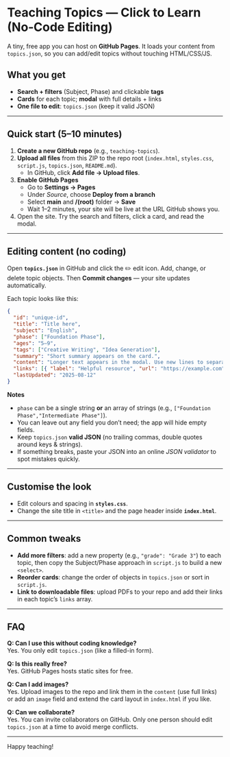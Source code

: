 # Teaching Topics — Click to Learn (No‑Code Editing)

A tiny, free app you can host on **GitHub Pages**. It loads your content from `topics.json`, so you can add/edit topics without touching HTML/CSS/JS.

## What you get
- **Search + filters** (Subject, Phase) and clickable **tags**
- **Cards** for each topic; **modal** with full details + links
- **One file to edit**: `topics.json` (keep it valid JSON)

---

## Quick start (5–10 minutes)

1. **Create a new GitHub repo** (e.g., `teaching-topics`).
2. **Upload all files** from this ZIP to the repo root (`index.html`, `styles.css`, `script.js`, `topics.json`, `README.md`).
   - In GitHub, click **Add file → Upload files**.
3. **Enable GitHub Pages**  
   - Go to **Settings → Pages**  
   - Under *Source*, choose **Deploy from a branch**  
   - Select **main** and **/(root)** folder → **Save**  
   - Wait 1–2 minutes, your site will be live at the URL GitHub shows you.
4. Open the site. Try the search and filters, click a card, and read the modal.

---

## Editing content (no coding)

Open **`topics.json`** in GitHub and click the ✏️ edit icon. Add, change, or delete topic objects. Then **Commit changes** — your site updates automatically.

Each topic looks like this:

```json
{
  "id": "unique-id",
  "title": "Title here",
  "subject": "English",
  "phase": ["Foundation Phase"],
  "ages": "5–9",
  "tags": ["Creative Writing", "Idea Generation"],
  "summary": "Short summary appears on the card.",
  "content": "Longer text appears in the modal. Use new lines to separate points.",
  "links": [{ "label": "Helpful resource", "url": "https://example.com" }],
  "lastUpdated": "2025-08-12"
}
```

**Notes**
- `phase` can be a single string **or** an array of strings (e.g., `["Foundation Phase","Intermediate Phase"]`).
- You can leave out any field you don’t need; the app will hide empty fields.
- Keep `topics.json` **valid JSON** (no trailing commas, double quotes around keys & strings).
- If something breaks, paste your JSON into an online *JSON validator* to spot mistakes quickly.

---

## Customise the look
- Edit colours and spacing in **`styles.css`**.
- Change the site title in `<title>` and the page header inside **`index.html`**.

---

## Common tweaks
- **Add more filters**: add a new property (e.g., `"grade": "Grade 3"`) to each topic, then copy the Subject/Phase approach in `script.js` to build a new `<select>`.
- **Reorder cards**: change the order of objects in `topics.json` or sort in `script.js`.
- **Link to downloadable files**: upload PDFs to your repo and add their links in each topic’s `links` array.

---

## FAQ

**Q: Can I use this without coding knowledge?**  
Yes. You only edit `topics.json` (like a filled-in form).

**Q: Is this really free?**  
Yes. GitHub Pages hosts static sites for free.

**Q: Can I add images?**  
Yes. Upload images to the repo and link them in the `content` (use full links) or add an `image` field and extend the card layout in `index.html` if you like.

**Q: Can we collaborate?**  
Yes. You can invite collaborators on GitHub. Only one person should edit `topics.json` at a time to avoid merge conflicts.

---

Happy teaching!
